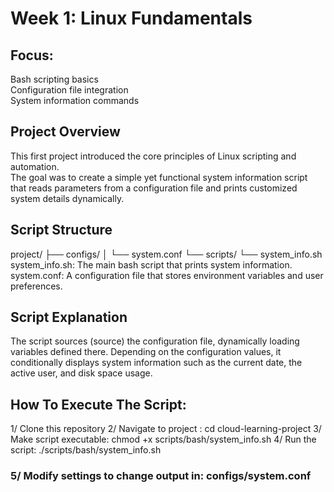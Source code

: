 # Week 1: Linux Fundamentals
## Focus:
Bash scripting basics  
Configuration file integration  
System information commands
## Project Overview
This first project introduced the core principles of Linux scripting and automation.  
The goal was to create a simple yet functional system information script that reads parameters from a configuration file and prints customized system details dynamically.
## Script Structure
project/
├── configs/
│   └── system.conf
└── scripts/
    └── system_info.sh
    system_info.sh: The main bash script that prints system information.
    system.conf: A configuration file that stores environment variables and user preferences.
## Script Explanation
The script sources (source) the configuration file, dynamically loading variables defined there.
Depending on the configuration values, it conditionally displays system information such as the current date, the active user, and disk space usage.

## How To Execute The Script:
1/ Clone this repository
 2/ Navigate to project : cd cloud-learning-project 
 3/ Make script executable: chmod +x scripts/bash/system_info.sh
 4/ Run the script: ./scripts/bash/system_info.sh
### 5/ Modify settings to change output in: configs/system.conf
